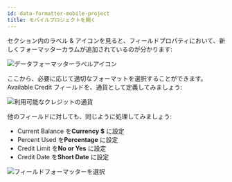 ```yaml
---
id: data-formatter-mobile-project
title: モバイルプロジェクトを開く
---
```


セクション内のラベル & アイコンを見ると、フィールドプロパティにおいて、新しくフォーマッターカラムが追加されているのが分かります:

![データフォーマッターラベルアイコン](assets/en/data-formatter/data-formatter-labels-icons.png)

ここから、必要に応じて適切なフォーマットを選択することができます。 Available Credit フィールドを、通貨として定義してみましょう:

![利用可能なクレジットの通貨](assets/en/data-formatter/available-credit-currency.png)

他のフィールドに対しても、同じように処理してみましょう:

* Current Balance を**Currency $** に設定
* Percent Used を**Percentage** に設定
* Credit Limit を**No or Yes** に設定
* Credit Date を**Short Date** に設定

![フィールドフォーマッターを選択](assets/en/data-formatter/select-field-formatters.png)